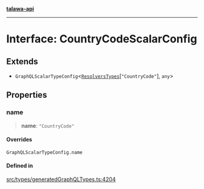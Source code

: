 [**talawa-api**](../../../README.md)

***

# Interface: CountryCodeScalarConfig

## Extends

- `GraphQLScalarTypeConfig`\<[`ResolversTypes`](../type-aliases/ResolversTypes.md)\[`"CountryCode"`\], `any`\>

## Properties

### name

> **name**: `"CountryCode"`

#### Overrides

`GraphQLScalarTypeConfig.name`

#### Defined in

[src/types/generatedGraphQLTypes.ts:4204](https://github.com/Suyash878/talawa-api/blob/f376d03c37e9acd046e7cc983947432c95f74442/src/types/generatedGraphQLTypes.ts#L4204)
